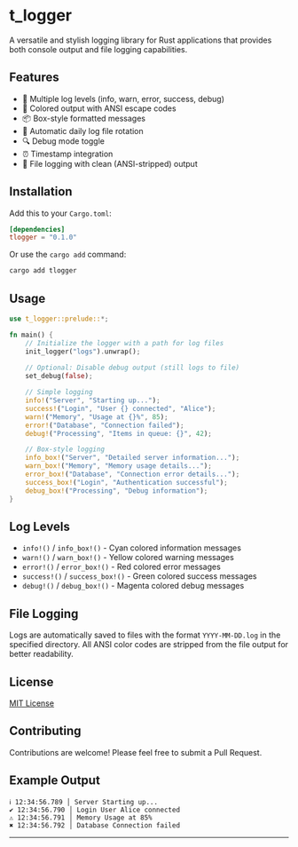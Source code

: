 # t_logger

A versatile and stylish logging library for Rust applications that provides both console output and file logging capabilities.

## Features

- 📝 Multiple log levels (info, warn, error, success, debug)
- 🎨 Colored output with ANSI escape codes
- 📦 Box-style formatted messages
- 📅 Automatic daily log file rotation
- 🔍 Debug mode toggle
- ⏰ Timestamp integration
- 💾 File logging with clean (ANSI-stripped) output

## Installation

Add this to your `Cargo.toml`:

```toml
[dependencies]
tlogger = "0.1.0"
```

Or use the `cargo add` command:

```bash
cargo add tlogger
```

## Usage

```rust
use t_logger::prelude::*;

fn main() {
    // Initialize the logger with a path for log files
    init_logger("logs").unwrap();
    
    // Optional: Disable debug output (still logs to file)
    set_debug(false);

    // Simple logging
    info!("Server", "Starting up...");
    success!("Login", "User {} connected", "Alice");
    warn!("Memory", "Usage at {}%", 85);
    error!("Database", "Connection failed");
    debug!("Processing", "Items in queue: {}", 42);

    // Box-style logging
    info_box!("Server", "Detailed server information...");
    warn_box!("Memory", "Memory usage details...");
    error_box!("Database", "Connection error details...");
    success_box!("Login", "Authentication successful");
    debug_box!("Processing", "Debug information");
}
```

## Log Levels

- `info!()` / `info_box!()` - Cyan colored information messages
- `warn!()` / `warn_box!()` - Yellow colored warning messages
- `error!()` / `error_box!()` - Red colored error messages
- `success!()` / `success_box!()` - Green colored success messages
- `debug!()` / `debug_box!()` - Magenta colored debug messages

## File Logging

Logs are automatically saved to files with the format `YYYY-MM-DD.log` in the specified directory. All ANSI color codes are stripped from the file output for better readability.

## License

[MIT License](LICENSE)

## Contributing

Contributions are welcome! Please feel free to submit a Pull Request.

## Example Output

```
ℹ 12:34:56.789 │ Server Starting up...
✔ 12:34:56.790 │ Login User Alice connected
⚠ 12:34:56.791 │ Memory Usage at 85%
✖ 12:34:56.792 │ Database Connection failed
```

---
